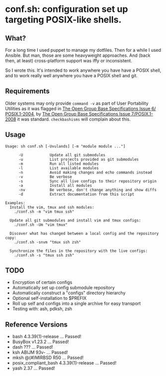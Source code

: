 # conf.sh: configuration set up targeting POSIX-like shells.

## What?
For a long time I used puppet to manage my dotfiles. Then for a while I 
used Ansible. But man, those are some heavyweight approaches. And (back then, at
least) cross-platform support was iffy or inconsistent.

So I wrote this. It's intended to work anywhere you have have a POSIX shell,
and to work really well anywhere you have a POSIX shell and git.

## Requirements
Older systems may only provide `command -v` as part of User Portability
Utilities as it was flagged in [The Open Group Base Specifications Issue 6/
POSIX.1-2004][1], by [The Open Group Base Specifications Issue 7/POSIX.1-2008][2]
it was standard. `checkbashisms` will complain about this.

## Usage
```
Usage: sh conf.sh [-Uvulands] [-m "module module ..."]

      -U            Update all git submodules
      -u            List projects provided as git submodules
      -m            Run all listed modules
      -l            List available modules
      -n            Avoid making changes and echo commands instead
      -v            Be verbose
      -s            Sync all live configs to their repository origin
      -a            Install all modules
      -nv           Be verbose, don't change anything and show diffs
      -d            Extract documentation from this script

Examples:
  Install the vim, tmux and ssh modules:
    ./conf.sh -m "vim tmux ssh"

  Update all git submodules and install vim and tmux configs:
    ./conf.sh -Um "vim tmux"

  Discover what has changed between a local config and the repository copy:
    ./conf.sh -snvm "tmux ssh zsh"

  Synchronize the files in the repository with the live configs:
    ./conf.sh -s "tmux ssh zsh"
```

## TODO
 - Encryption of certain configs
 - Automatically set up config submodule repository
 - Automatically construct a "configs" directory hierarchy
 - Optional self-installation to $PREFIX
 - Roll up self and configs into a single archive for easy transport
 - Testing with: ash, pdksh, zsh

[1]: http://pubs.opengroup.org/onlinepubs/009695399/utilities/command.html "man page for `command`, IEEE Std 1003.1, 2004 Edition"
[2]: http://pubs.opengroup.org/onlinepubs/9699919799/utilities/command.html "man page for `command`, IEEE Std 1003.1, 2013 Edition"

## Reference Versions
* bash 4.3.39(1)-release ... Passed!
* BusyBox v1.23.2 ... Passed!
* dash ??? ... Passed!
* ksh ABIJM 93v- ... Passed!
* mksh @(#)MIRBSD R50 ... Passed!
* posix_compliant_bash 4.3.39(1)-release ... Passed!
* yash 2.37 ... Passed!

